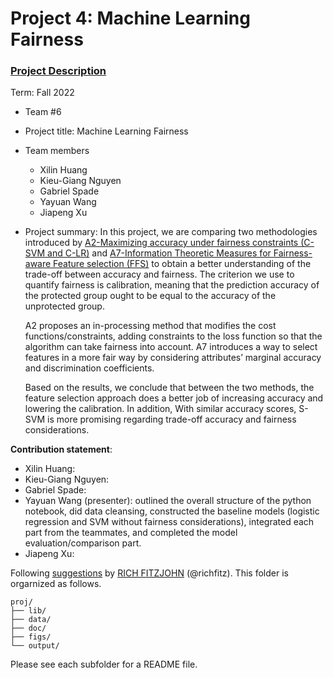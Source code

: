 # Project 4: Machine Learning Fairness

### [Project Description](doc/project4_desc.md)

Term: Fall 2022

+ Team #6
+ Project title: Machine Learning Fairness 
+ Team members
	+ Xilin Huang
	+ Kieu-Giang Nguyen
	+ Gabriel Spade
	+ Yayuan Wang
	+ Jiapeng Xu
	
+ Project summary: In this project, we are comparing two methodologies introduced by [A2-Maximizing accuracy under fairness constraints (C-SVM and C-LR)](https://arxiv.org/abs/1507.05259) and [A7-Information Theoretic Measures for Fairness-aware Feature selection (FFS)](https://arxiv.org/abs/2106.00772) to obtain a better understanding of the trade-off between accuracy and fairness. The criterion we use to quantify fairness is calibration, meaning that the prediction accuracy of the protected group ought to be equal to the accuracy of the unprotected group.

  A2 proposes an in-processing method that modifies the cost functions/constraints, adding constraints to the loss function so that the algorithm can take fairness into account. A7 introduces a way to select features in a more fair way by considering attributes’ marginal accuracy and discrimination coefficients.  
 
  Based on the results, we conclude that between the two methods, the feature selection approach does a better job of increasing accuracy and lowering the calibration. In addition, With similar accuracy scores, S-SVM is more promising regarding trade-off accuracy and fairness considerations. 

	
**Contribution statement**: 

+ Xilin Huang:
+ Kieu-Giang Nguyen:
+ Gabriel Spade:
+ Yayuan Wang (presenter): outlined the overall structure of the python notebook, did data cleansing, constructed the baseline models (logistic regression and SVM without fairness considerations), integrated each part from the teammates, and completed the model evaluation/comparison part. 
+ Jiapeng Xu:

Following [suggestions](http://nicercode.github.io/blog/2013-04-05-projects/) by [RICH FITZJOHN](http://nicercode.github.io/about/#Team) (@richfitz). This folder is orgarnized as follows.

```
proj/
├── lib/
├── data/
├── doc/
├── figs/
└── output/
```

Please see each subfolder for a README file.
